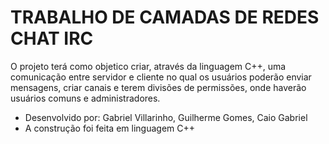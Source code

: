 # TRABALHO DE CAMADAS DE REDES CHAT IRC
O projeto terá como objetico criar, através da linguagem C++, uma comunicação entre servidor e cliente no qual os usuários poderão enviar mensagens, criar canais e terem divisões de permissões, onde haverão usuários comuns e administradores.
 - Desenvolvido por: Gabriel Villarinho, Guilherme Gomes, Caio Gabriel
 - A construção foi feita em linguagem C++
